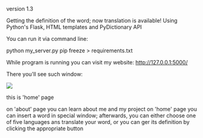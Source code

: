 version 1.3

Getting the definition of the word; now translation is available!
Using Python's Flask, HTML templates and PyDictionary API 

You can run it via command line: 

python my_server.py
pip freeze > requirements.txt


While program is running you can visit my website:
http://127.0.0.1:5000/

There you'll see such window:

![](Picture/filenameScreenshot.png)

this is 'home' page

on 'about' page you can learn about me and my project
on 'home' page you can insert a word in special window; afterwards, you can either choose one of five languages ans translate your word, or you can ger its definition by clicking the appropriate button


